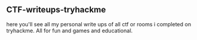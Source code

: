 ## CTF-writeups-tryhackme

here you'll see all my personal write ups of all ctf or rooms i completed on tryhackme. All for fun and games and educational. 
